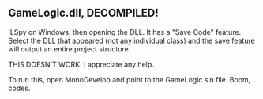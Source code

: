 ## GameLogic.dll, DECOMPILED!

ILSpy on Windows, then opening the DLL. It has a "Save Code" feature. Select the
DLL that appeared (not any individual class) and the save feature will output
an entire project structure.

THIS DOESN'T WORK. I appreciate any help.

To run this, open MonoDevelop and point to the GameLogic.sln file. Boom, codes.
